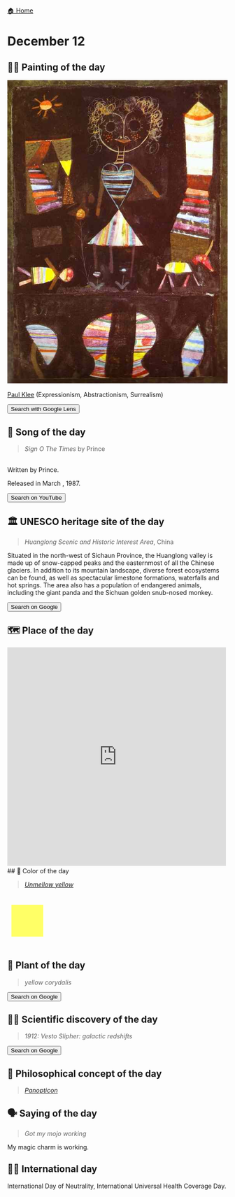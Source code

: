
[🏠 Home](../../index.md)

# December 12

## 🧑‍🎨 Painting of the day

<img width="600" src="../img/Paul_Klee_2.jpg">

[Paul Klee](https://en.wikipedia.org/wiki/Paul_Klee) (Expressionism, Abstractionism, Surrealism)

<button class="btn btn-success"
onclick=" window.open('https://lens.google.com/uploadbyurl?url=https://iretes.github.io/one-a-day/data/img/Paul_Klee_2.jpg','_blank')">
Search with Google Lens
</button>

## 🎼 Song of the day

> *Sign O The Times*
by Prince

<br />Written by Prince.

Released in March , 1987.

<button class="btn btn-success"
onclick=" window.open('http://www.youtube.com/search?q=Sign O The Times by Prince','_blank')">
Search on YouTube
</button>

## 🏛️ UNESCO heritage site of the day

> *Huanglong Scenic and Historic Interest Area*, China

<p>Situated in the north-west of Sichaun Province, the Huanglong valley is made up of snow-capped peaks and the easternmost of all the Chinese glaciers. In addition to its mountain landscape, diverse forest ecosystems can be found, as well as spectacular limestone formations, waterfalls and hot springs. The area also has a population of endangered animals, including the giant panda and the Sichuan golden snub-nosed monkey.</p>

<button class="btn btn-success"
onclick=" window.open('http://www.google.com/search?q=Huanglong Scenic and Historic Interest Area','_blank')">
Search on Google
</button>

## 🗺️ Place of the day

<iframe
src="https://www.mapcrunch.com"
name="mapcrunch"
width="500"
height="500"
allowTransparency="true"
scrolling="no"
frameborder="0"
>
</iframe>
## 🎨 Color of the day

> *[Unmellow yellow](https://en.wikipedia.org/wiki/Shades_of_yellow#Unmellow_yellow)*

<div style="color:#FFFF66; font-size: 100px;">&#9632;</div>

## 🌿 Plant of the day

> *yellow corydalis*

<button class="btn btn-success"
onclick=" window.open('http://www.google.com/search?q=yellow corydalis','_blank')">
Search on Google
</button>

## 🧑‍🔬 Scientific discovery of the day

> *1912: Vesto Slipher: galactic redshifts*

<button class="btn btn-success"
onclick=" window.open('http://www.google.com/search?q=1912: Vesto Slipher: galactic redshifts','_blank')"> 
Search on Google
</button>

## 💭 Philosophical concept of the day

> *[Panopticon](https://en.wikipedia.org/wiki/Panopticon)*

## 🗣️ Saying of the day

> *Got my mojo working*

My magic charm is working.

## 🏳️‍🌈 International day

International Day of Neutrality, International Universal Health Coverage Day.